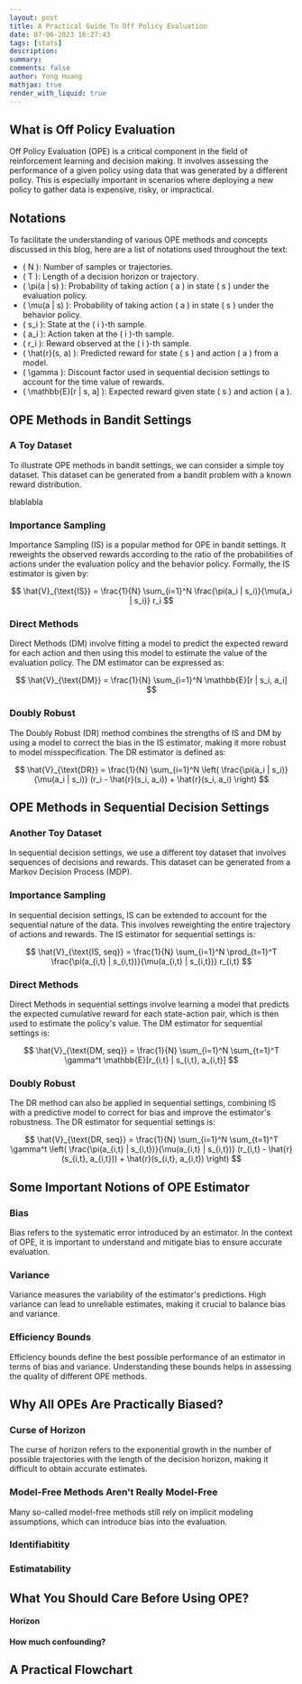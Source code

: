 ```yaml
---
layout: post
title: A Practical Guide To Off Policy Evaluation
date: 07-06-2023 16:27:43
tags: [stats]
description:
summary:
comments: false
author: Yong Huang
mathjax: true
render_with_liquid: true
---
```


## What is Off Policy Evaluation

Off Policy Evaluation (OPE) is a critical component in the field of reinforcement learning and decision making. It involves assessing the performance of a given policy using data that was generated by a different policy. This is especially important in scenarios where deploying a new policy to gather data is expensive, risky, or impractical.

## Notations

To facilitate the understanding of various OPE methods and concepts discussed in this blog, here are a list of notations used throughout the text:

- \( N \): Number of samples or trajectories.
- \( T \): Length of a decision horizon or trajectory.
- \( \pi(a | s) \): Probability of taking action \( a \) in state \( s \) under the evaluation policy.
- \( \mu(a | s) \): Probability of taking action \( a \) in state \( s \) under the behavior policy.
- \( s_i \): State at the \( i \)-th sample.
- \( a_i \): Action taken at the \( i \)-th sample.
- \( r_i \): Reward observed at the \( i \)-th sample.
- \( \hat{r}(s, a) \): Predicted reward for state \( s \) and action \( a \) from a model.
- \( \gamma \): Discount factor used in sequential decision settings to account for the time value of rewards.
- \( \mathbb{E}[r | s, a] \): Expected reward given state \( s \) and action \( a \).


## OPE Methods in Bandit Settings

### A Toy Dataset

To illustrate OPE methods in bandit settings, we can consider a simple toy dataset. This dataset can be generated from a bandit problem with a known reward distribution.

blablabla

### Importance Sampling

Importance Sampling (IS) is a popular method for OPE in bandit settings. It reweights the observed rewards according to the ratio of the probabilities of actions under the evaluation policy and the behavior policy. Formally, the IS estimator is given by:

$$
\hat{V}_{\text{IS}} = \frac{1}{N} \sum_{i=1}^N \frac{\pi(a_i | s_i)}{\mu(a_i | s_i)} r_i
$$

### Direct Methods

Direct Methods (DM) involve fitting a model to predict the expected reward for each action and then using this model to estimate the value of the evaluation policy. The DM estimator can be expressed as:

$$
\hat{V}_{\text{DM}} = \frac{1}{N} \sum_{i=1}^N \mathbb{E}[r | s_i, a_i]
$$

### Doubly Robust

The Doubly Robust (DR) method combines the strengths of IS and DM by using a model to correct the bias in the IS estimator, making it more robust to model misspecification. The DR estimator is defined as:

$$
\hat{V}_{\text{DR}} = \frac{1}{N} \sum_{i=1}^N \left( \frac{\pi(a_i | s_i)}{\mu(a_i | s_i)} (r_i - \hat{r}(s_i, a_i)) + \hat{r}(s_i, a_i) \right)
$$

## OPE Methods in Sequential Decision Settings

### Another Toy Dataset

In sequential decision settings, we use a different toy dataset that involves sequences of decisions and rewards. This dataset can be generated from a Markov Decision Process (MDP).

### Importance Sampling

In sequential decision settings, IS can be extended to account for the sequential nature of the data. This involves reweighting the entire trajectory of actions and rewards. The IS estimator for sequential settings is:

$$
\hat{V}_{\text{IS, seq}} = \frac{1}{N} \sum_{i=1}^N \prod_{t=1}^T \frac{\pi(a_{i,t} | s_{i,t})}{\mu(a_{i,t} | s_{i,t})} r_{i,t}
$$

### Direct Methods

Direct Methods in sequential settings involve learning a model that predicts the expected cumulative reward for each state-action pair, which is then used to estimate the policy's value. The DM estimator for sequential settings is:

$$
\hat{V}_{\text{DM, seq}} = \frac{1}{N} \sum_{i=1}^N \sum_{t=1}^T \gamma^t \mathbb{E}[r_{i,t} | s_{i,t}, a_{i,t}]
$$

### Doubly Robust

The DR method can also be applied in sequential settings, combining IS with a predictive model to correct for bias and improve the estimator's robustness. The DR estimator for sequential settings is:

$$
\hat{V}_{\text{DR, seq}} = \frac{1}{N} \sum_{i=1}^N \sum_{t=1}^T \gamma^t \left( \frac{\pi(a_{i,t} | s_{i,t})}{\mu(a_{i,t} | s_{i,t})} (r_{i,t} - \hat{r}(s_{i,t}, a_{i,t})) + \hat{r}(s_{i,t}, a_{i,t}) \right)
$$

## Some Important Notions of OPE Estimator

### Bias

Bias refers to the systematic error introduced by an estimator. In the context of OPE, it is important to understand and mitigate bias to ensure accurate evaluation.

### Variance

Variance measures the variability of the estimator's predictions. High variance can lead to unreliable estimates, making it crucial to balance bias and variance.

### Efficiency Bounds

Efficiency bounds define the best possible performance of an estimator in terms of bias and variance. Understanding these bounds helps in assessing the quality of different OPE methods.

## Why All OPEs Are Practically Biased?

### Curse of Horizon

The curse of horizon refers to the exponential growth in the number of possible trajectories with the length of the decision horizon, making it difficult to obtain accurate estimates.

### Model-Free Methods Aren't Really Model-Free

Many so-called model-free methods still rely on implicit modeling assumptions, which can introduce bias into the evaluation.

### Identifiabitity

### Estimatability


## What You Should Care Before Using OPE?

#### Horizon

#### How much confounding?

#### 

## A Practical Flowchart


